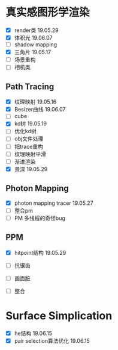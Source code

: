 # 真实感图形学渲染

- [x] render类 19.05.29
- [x] 体积光 19.06.07
- [ ] shadow mapping
- [x] 三角片 19.05.17
- [ ] 场景重构
- [ ] 相机类

## Path Tracing

- [x] 纹理映射 19.05.16
- [x] Besizer曲线 19.06.07
- [ ] cube
- [x] kd树 19.05.19
- [ ] 优化kd树
- [ ] obj文件处理
- [ ] 把trace重构
- [ ] 纹理映射平滑
- [ ] 渐进渲染
- [x] 景深 19.05.29

## Photon Mapping

- [x] photon mapping tracer 19.05.27
- [ ] 整合pm
- [ ] PM 多线程的奇怪bug

## PPM
- [x] hitpoint结构 19.05.29
- [ ] 抗锯齿
- [ ] 画面脏
- [ ] 整合


# Surface Simplication
- [x] he结构 19.06.15
- [x] pair selection算法优化 19.06.15
